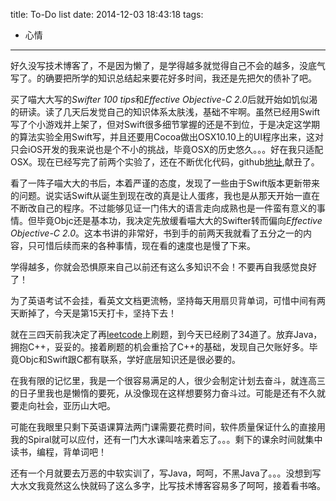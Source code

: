 title: To-Do list
date: 2014-12-03 18:43:18
tags:
- 心情

---
好久没写技术博客了，不是因为懒了，是学得越多就觉得自己不会的越多，没底气写了。的确要把所学的知识总结起来要花好多时间，我还是先把欠的债补了吧。  
<!--more-->
买了喵大大写的*Swifter 100 tips*和*Effective Objective-C 2.0*后就开始如饥似渴的研读。读了几天后发觉自己的知识体系太肤浅，基础不牢啊。虽然已经用Swift写了个小游戏并上架了，但对Swift很多细节掌握的还是不到位，于是决定这学期的算法实验全用Swift写，并且还要用Cocoa做出OSX10.10上的UI程序出来，这对只会iOS开发的我来说也是个不小的挑战，毕竟OSX的历史悠久。。。好在我只适配OSX。现在已经写完了前两个实验了，还在不断优化代码，github[地址](https://github.com/yulingtianxia/Algorithm-Experiment),献丑了。  

看了一阵子喵大大的书后，本着严谨的态度，发现了一些由于Swift版本更新带来的问题。说实话Swift从诞生到现在改的真是让人蛋疼，我也是从那天开始一直在不断改自己的程序。不过能够见证一门伟大的语言走向成熟也是一件蛮有意义的事情。但毕竟Objc还是基本功，我决定先放缓看喵大大的Swifter转而偏向*Effective Objective-C 2.0*。这本书讲的非常好，书到手的前两天我就看了五分之一的内容，只可惜后续而来的各种事情，现在看的速度也是慢了下来。  

学得越多，你就会恐惧原来自己以前还有这么多知识不会！不要再自我感觉良好了！  

为了英语考试不会挂，看英文文档更流畅，坚持每天用扇贝背单词，可惜中间有两天断掉了，今天是第15天打卡，坚持下去！  

就在三四天前我决定了再[leetcode](https://oj.leetcode.com)上刷题，到今天已经刷了34道了。放弃Java，拥抱C++，妥妥的。接着刷题的机会重拾了C++的基础，发现自己欠账好多。毕竟Objc和Swift跟C都有联系，学好底层知识还是很必要的。    

在我有限的记忆里，我是一个很容易满足的人，很少会制定计划去奋斗，就连高三的日子里我也是懒惰的要死，从没像现在这样想要努力奋斗过。可能是还有不久就要走向社会，亚历山大吧。  

可能在我眼里只剩下英语课算法两门课需要花费时间，软件质量保证什么的直接用我的Spiral就可以应付，还有一门大水课叫啥来着忘了。。。剩下的课余时间就集中读书，编程，背单词吧！

还有一个月就要去万恶的中软实训了，写Java，呵呵，不黑Java了。。。没想到写大水文我竟然这么快就码了这么多字，比写技术博客容易多了呵呵，接着看书咯。  
